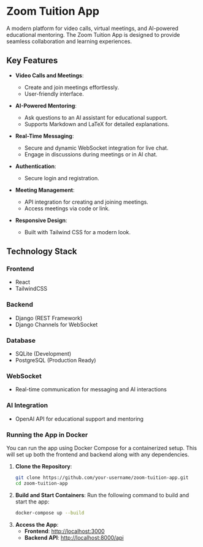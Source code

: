 # Zoom Tuition App

A modern platform for video calls, virtual meetings, and AI-powered educational mentoring. The Zoom Tuition App is designed to provide seamless collaboration and learning experiences.

## Key Features

- **Video Calls and Meetings**:
  - Create and join meetings effortlessly.
  - User-friendly interface.

- **AI-Powered Mentoring**:
  - Ask questions to an AI assistant for educational support.
  - Supports Markdown and LaTeX for detailed explanations.

- **Real-Time Messaging**:
  - Secure and dynamic WebSocket integration for live chat.
  - Engage in discussions during meetings or in AI chat.

- **Authentication**:
  - Secure login and registration.

- **Meeting Management**:
  - API integration for creating and joining meetings.
  - Access meetings via code or link.

- **Responsive Design**:
  - Built with Tailwind CSS for a modern look.

## Technology Stack

### Frontend
- React
- TailwindCSS

### Backend
- Django (REST Framework)
- Django Channels for WebSocket

### Database
- SQLite (Development)
- PostgreSQL (Production Ready)

### WebSocket
- Real-time communication for messaging and AI interactions

### AI Integration
- OpenAI API for educational support and mentoring

### Running the App in Docker

You can run the app using Docker Compose for a containerized setup. This will set up both the frontend and backend along with any dependencies.

1. **Clone the Repository**:
   ```bash
   git clone https://github.com/your-username/zoom-tuition-app.git
   cd zoom-tuition-app

2. **Build and Start Containers**: Run the following command to build and start the app:
    ```bash
    docker-compose up --build

3. **Access the App**:
   - **Frontend**: [http://localhost:3000](http://localhost:3000)
   - **Backend API**: [http://localhost:8000/api](http://localhost:8000/api)
